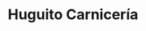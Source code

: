 ---
title: "Huguito Carnicería"
url: /ciudad-autonoma-de-buenos-aires/huguito-carniceria/
shop: Metzgerei
---